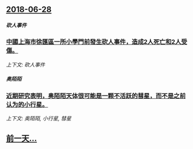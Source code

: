 ## [2018-06-28](/news/2018/06/28/index.md)

##### 砍人事件
### [中國上海市徐匯區一所小學門前發生砍人事件，造成2人死亡和2人受傷。](/news/2018/06/28/中國上海市徐匯區一所小學門前發生砍人事件-造成2人死亡和2人受傷.md)
_上下文: 砍人事件_

##### 奥陌陌
### [近期研究表明，奥陌陌天体很可能是一颗不活跃的彗星，而不是之前认为的小行星。](/news/2018/06/28/近期研究表明-奥陌陌天体很可能是一颗不活跃的彗星-而不是之前认为的小行星.md)
_上下文: 奥陌陌, 小行星, 彗星_

## [前一天...](/news/2018/06/26/index.md)

